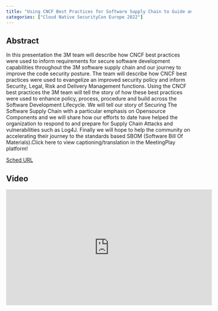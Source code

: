```yaml
---
title: "Using CNCF Best Practices for Software Supply Chain to Guide and Enhance Your Security Posture - Ryan Gibbons, 3m & Conor Rogers, Stelligent"
categories: ["Cloud Native SecurityCon Europe 2022"]
---
```


## Abstract

In this presentation the 3M team will describe how CNCF best practices were used to inform requirements for secure software development capabilities throughout the 3M software supply chain and our journey to improve the code security posture. The team will describe how CNCF best practices were used to evangelize an improved security policy and inform Security, Legal, Risk and Delivery Management functions. Using the CNCF best practices the 3M team will tell the story of how these best practices were used to enhance policy, process, procedure and build across the Software Development Lifecycle. We will tell our story of Securing The Software Supply Chain with a particular emphasis on Opensource Components and we will share how our efforts to date have helped the organization to respond to and prepare for Supply Chain Attacks and vulnerabilities such as Log4J. Finally we will hope to help the community on accelerating their journey to the standards based SBOM (Software Bill Of Materials).Click here to view captioning/translation in the MeetingPlay platform!

[Sched URL](https://cloudnativesecurityconeu22.sched.com/event/032f7776a6e24e8c6ad86a6f88768394)

## Video

<iframe width='560' height='315' src='https://www.youtube.com/embed/-Sfv83CsCao' frameborder='0' allow='accelerometer; autoplay; encrypted-media; gyroscope; picture-in-picture' allowfullscreen></iframe>
